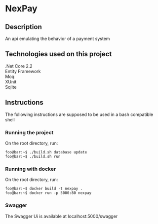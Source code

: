 # NexPay

## Description

An api emulating the behavior of a payment system

## Technologies used on this project

.Net Core 2.2  
Entity Framework  
Moq  
XUnit  
Sqlite

## Instructions

The following instructions are supposed to be used in a bash compatible shell

### Running the project

On the root directory, run:

```console
foo@bar:~$ ./build.sh database update
foo@bar:~$ ./build.sh run
```
### Running with docker

On the root directory, run:

```console
foo@bar:~$ docker build -t nexpay .
foo@bar:~$ docker run -p 5000:80 nexpay
```

### Swagger

The Swagger Ui is available at localhost:5000/swagger









